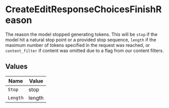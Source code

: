 # CreateEditResponseChoicesFinishReason

The reason the model stopped generating tokens. This will be `stop` if the model hit a natural stop point or a provided stop sequence,
`length` if the maximum number of tokens specified in the request was reached,
or `content_filter` if content was omitted due to a flag from our content filters.



## Values

| Name     | Value    |
| -------- | -------- |
| `Stop`   | stop     |
| `Length` | length   |